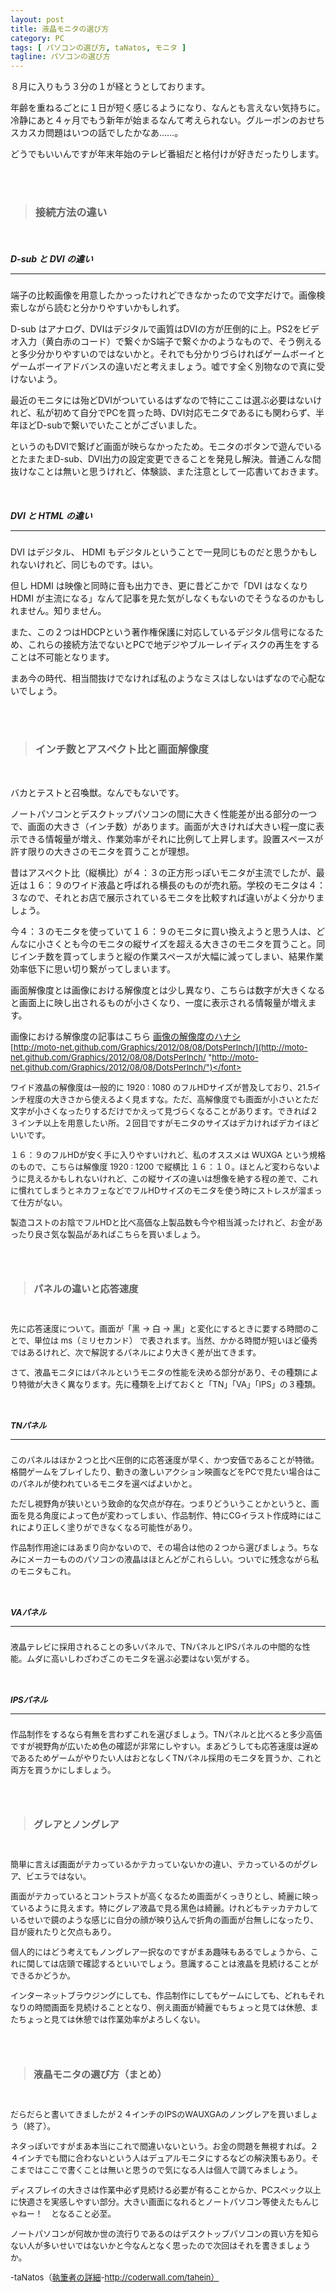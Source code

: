 ```yaml
---
layout: post
title: 液晶モニタの選び方
category: PC
tags: [ パソコンの選び方, taNatos, モニタ ]
tagline: パソコンの選び方
---
```


８月に入りもう３分の１が経とうとしております。

年齢を重ねるごとに１日が短く感じるようになり、なんとも言えない気持ちに。冷静にあと４ヶ月でもう新年が始まるなんて考えられない。グルーポンのおせちスカスカ問題はいつの話でしたかなあ……。

どうでもいいんですが年末年始のテレビ番組だと格付けが好きだったりします。

<br>

<br>

> ### 接続方法の違い ###

<br>

##### D-sub と DVI の違い <hr size="1" />

端子の比較画像を用意したかっったけれどできなかったので文字だけで。画像検索しながら読むと分かりやすいかもしれず。

D-sub はアナログ、DVIはデジタルで画質はDVIの方が圧倒的に上。PS2をビデオ入力（黄白赤のコード）で繋ぐかS端子で繋ぐかのようなもので、そう例えると多少分かりやすいのではないかと。それでも分かりづらければゲームボーイとゲームボーイアドバンスの違いだと考えましょう。嘘です全く別物なので真に受けないよう。

最近のモニタには殆どDVIがついているはずなので特にここは選ぶ必要はないけれど、私が初めて自分でPCを買った時、DVI対応モニタであるにも関わらず、半年ほどD-subで繋いでいたことがございました。

というのもDVIで繋げど画面が映らなかったため。モニタのボタンで遊んでいるとたまたまD-sub、DVI出力の設定変更できることを発見し解決。普通こんな間抜けなことは無いと思うけれど、体験談、また注意として一応書いておきます。

 
<br>

##### DVI と HTML の違い <hr size="1" />

DVI はデジタル、 HDMI もデジタルということで一見同じものだと思うかもしれないけれど、同じものです。はい。

但し HDMI は映像と同時に音も出力でき、更に昔どこかで「DVI はなくなり HDMI が主流になる」なんて記事を見た気がしなくもないのでそうなるのかもしれません。知りません。

また、この２つはHDCPという著作権保護に対応しているデジタル信号になるため、これらの接続方法でないとPCで地デジやブルーレイディスクの再生をすることは不可能となります。

まあ今の時代、相当間抜けでなければ私のようなミスはしないはずなので心配ないでしょう。

<br>

<br>

> ### インチ数とアスペクト比と画面解像度 ###

<br>

バカとテストと召喚獣。なんでもないです。


ノートパソコンとデスクトップパソコンの間に大きく性能差が出る部分の一つで、画面の大きさ（インチ数）があります。画面が大きければ大きい程一度に表示できる情報量が増え、作業効率がそれに比例して上昇します。設置スペースが許す限りの大きさのモニタを買うことが理想。

昔はアスペクト比（縦横比）が４：３の正方形っぽいモニタが主流でしたが、最近は１６：９のワイド液晶と呼ばれる横長のものが売れ筋。学校のモニタは４：３なので、それとお店で展示されているモニタを比較すれば違いがよく分かりましょう。

今４：３のモニタを使っていて１６：９のモニタに買い換えようと思う人は、どんなに小さくとも今のモニタの縦サイズを超える大きさのモニタを買うこと。同じインチ数を買ってしまうと縦の作業スペースが大幅に減ってしまい、結果作業効率低下に思い切り繋がってしまいます。

画面解像度とは画像における解像度とは少し異なり、こちらは数字が大きくなると画面上に映し出されるものが小さくなり、一度に表示される情報量が増えます。

画像における解像度の記事はこちら
<a href="http://moto-net.github.com/Graphics/2012/08/08/DotsPerInch/">画像の解像度のハナシ</a><br>
<font size ="2">[http://moto-net.github.com/Graphics/2012/08/08/DotsPerInch/](http://moto-net.github.com/Graphics/2012/08/08/DotsPerInch/ "http://moto-net.github.com/Graphics/2012/08/08/DotsPerInch/")</font>

ワイド液晶の解像度は一般的に 1920 : 1080 のフルHDサイズが普及しており、21.5インチ程度の大きさから使えるよく見ますな。ただ、高解像度でも画面が小さいとただ文字が小さくなったりするだけでかえって見づらくなることがあります。できれば２３インチ以上を用意したい所。２回目ですがモニタのサイズはデカければデカイほどいいです。

１６：９のフルHDが安く手に入りやすいけれど、私のオススメは WUXGA という規格のもので、こちらは解像度 1920 : 1200 で縦横比 １６：１０。ほとんど変わらないように見えるかもしれないけれど、この縦サイズの違いは想像を絶する程の差で、これに慣れてしまうとネカフェなどでフルHDサイズのモニタを使う時にストレスが溜まって仕方がない。

製造コストのお陰でフルHDと比べ高価な上製品数も今や相当減ったけれど、お金があったり良さ気な製品があればこちらを買いましょう。

<br>

<br>

> ### パネルの違いと応答速度 ###

<br>

先に応答速度について。画面が「黒 → 白 → 黒」と変化にするときに要する時間のことで、単位は ms（ミリセカンド） で表されます。当然、かかる時間が短いほど優秀ではあるけれど、次で解説するパネルにより大きく差が出てきます。

さて、液晶モニタにはパネルというモニタの性能を決める部分があり、その種類により特徴が大きく異なります。先に種類を上げておくと「TN」「VA」「IPS」の３種類。

<br>

##### TNパネル <hr size="1" />

このパネルはほか２つと比べ圧倒的に応答速度が早く、かつ安価であることが特徴。格闘ゲームをプレイしたり、動きの激しいアクション映画などをPCで見たい場合はこのパネルが使われているモニタを選べばよいかと。

ただし視野角が狭いという致命的な欠点が存在。つまりどういうことかというと、画面を見る角度によって色が変わってしまい、作品制作、特にCGイラスト作成時にはこれにより正しく塗りができなくなる可能性があり。

作品制作用途にはあまり向かないので、その場合は他の２つから選びましょう。ちなみにメーカーもののパソコンの液晶はほとんどがこれらしい。ついでに残念ながら私のモニタもこれ。

<br>

##### VAパネル <hr size="1" />

液晶テレビに採用されることの多いパネルで、TNパネルとIPSパネルの中間的な性能。ムダに高いしわざわざこのモニタを選ぶ必要はない気がする。

<br>

##### IPSパネル <hr size="1" />

作品制作をするなら有無を言わずこれを選びましょう。TNパネルと比べると多少高価ですが視野角が広いため色の確認が非常にしやすい。まあどうしても応答速度は遅めであるためゲームがやりたい人はおとなしくTNパネル採用のモニタを買うか、これと両方を買うかにしましょう。

<br>

<br>

> ### グレアとノングレア ###

<br>

簡単に言えば画面がテカっているかテカっていないかの違い、テカっているのがグレア、ビエラではない。

画面がテカっているとコントラストが高くなるため画面がくっきりとし、綺麗に映っているように見えます。特にグレア液晶で見る黒色は綺麗。けれどもテッカテカしているせいで鏡のような感じに自分の顔が映り込んで折角の画面が台無しになったり、目が疲れたりと欠点もあり。

個人的にはどう考えてもノングレア一択なのですがまあ趣味もあるでしょうから、これに関しては店頭で確認するといいでしょう。意識することは液晶を見続けることができるかどうか。

インターネットブラウジングにしても、作品制作にしてもゲームにしても、どれもそれなりの時間画面を見続けることとなり、例え画面が綺麗でもちょっと見ては休憩、またちょっと見ては休憩では作業効率がよろしくない。



<br>

<br>

> ### 液晶モニタの選び方（まとめ） ###

<br>

だらだらと書いてきましたが２４インチのIPSのWAUXGAのノングレアを買いましょう（終了）。

ネタっぽいですがまあ本当にこれで間違いないという。お金の問題を無視すれば。２４インチでも間に合わないという人はデュアルモニタにするなどの解決策もあり。そこまではここで書くことは無いと思うので気になる人は個人で調てみましょう。

ディスプレイの大きさは作業中必ず見続ける必要が有ることからか、PCスペック以上に快適さを実感しやすい部分。大きい画面になれるとノートパソコン等使えたもんじゃねー！　となること必至。

ノートパソコンが何故か世の流行りであるのはデスクトップパソコンの買い方を知らない人が多いせいではないかと今なんとなく思ったので次回はそれを書きましょうか。

 -taNatos（[執筆者の詳細](http://coderwall.com/tahein)-http://coderwall.com/tahein）